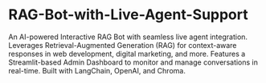 # RAG-Bot-with-Live-Agent-Support
An AI-powered Interactive RAG Bot with seamless live agent integration. Leverages Retrieval-Augmented Generation (RAG) for context-aware responses in web development, digital marketing, and more. Features a Streamlit-based Admin Dashboard to monitor and manage conversations in real-time. Built with LangChain, OpenAI, and Chroma.
